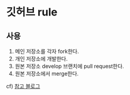 # 깃허브 rule

## 사용
1. 메인 저장소를 각자 fork한다.
2. 개인 저장소에 개발한다.
3. 원본 저장소 develop 브랜치에 pull request한다.
4. 원본 저장소에서 merge한다.

cf) [참고 블로그](https://velog.io/@jisubin12/Github-%EC%99%B8%EB%B6%80%EC%A0%80%EC%9E%A5%EC%86%8C-fork-pull-request-%EB%8F%99%EA%B8%B0%ED%99%94-%ED%95%98%EA%B8%B0)
